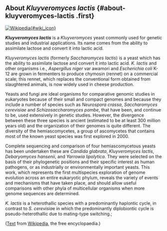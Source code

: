 About *Kluyveromyces lactis* {#about-kluyveromyces-lactis .first}
----------------------------

[![Wikipedia](/img/wikipedia_logo_v2_en.png){#wiki_icon}](http://en.wikipedia.org/wiki/Kluyveromyces_lactis)

***Kluyveromyces lactis*** is a *Kluyveromyces* yeast commonly used for
genetic studies and industrial applications. Its name comes from the
ability to assimilate lactose and convert it into lactic acid.

*Kluyveromyces lactis* (formerly *Saccharomyces lactis*) is a yeast
which has the ability to assimilate lactose and convert it into lactic
acid. *K. lactis* and other organisms i.e., *Aspergillus niger* var
awamori and *Escherichia coli* K-12 are grown in fermenters to produce
chymosin (rennet) on a commercial scale; this rennet, which replaces the
conventional form obtained from slaughtered animals, is now widely used
in cheese production.

Yeasts and fungi are ideal organisms for comparative genomic studies in
eukaryotes because of their small and compact genomes and because they
include a number of species such as *Neurospora crassa*, *Saccharomyces
cerevisiae* and *Schizosaccharomyces pombe*, that have been, and
continue to be, used extensively in genetic studies. However, the
divergence between these three species is ancient (estimated to be at
least 300 million years old) and the organization of their genomes is
quite different. The diversity of the hemiascomycetes, a group of
ascomycetes that contains most of the known yeast species was first
explored in 2000.

Complete sequencing and comparison of four hemiascomycetous yeasts has
been undertaken these are *Candida glabrata*, *Kluyveromyces lactis*,
*Debaryomyces hansenii*, and *Yarrowia lipolytica*. They were selected
on the basis of their phylogenetic positions and their specific interest
as human pathogens, or as industrially or environmentally important
yeasts. This work, which represents the first multispecies exploration
of genome evolution across an entire eukaryotic phylum, reveals the
variety of events and mechanisms that have taken place, and should allow
useful comparisons with other phyla of multicellular organisms when more
genome sequences are determined.

*K. lactis* is a heterothallic species with a predominantly haplontic
cycle, in contrast to *S. cerevisia*e in which the predominantly
diplobiontic cycle is pseudo-heterothallic due to mating-type
switching.;

([Text](http://en.wikipedia.org/wiki/Kluyveromyces_lactis) from
[Wikipedia](http://en.wikipedia.org/), the free encyclopaedia.)
